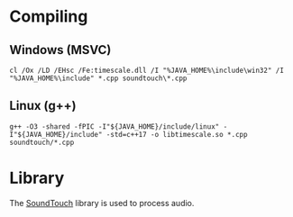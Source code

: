 # Compiling

## Windows (MSVC)

```
cl /Ox /LD /EHsc /Fe:timescale.dll /I "%JAVA_HOME%\include\win32" /I "%JAVA_HOME%\include" *.cpp soundtouch\*.cpp
```

## Linux (g++)

```
g++ -O3 -shared -fPIC -I"${JAVA_HOME}/include/linux" -I"${JAVA_HOME}/include" -std=c++17 -o libtimescale.so *.cpp soundtouch/*.cpp 
```

# Library

The [SoundTouch](https://www.surina.net/soundtouch) library is used to process audio.